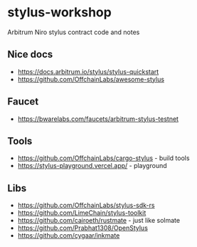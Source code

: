 # stylus-workshop

Arbitrum Niro stylus contract code and notes

## Nice docs

* <https://docs.arbitrum.io/stylus/stylus-quickstart>
* <https://github.com/OffchainLabs/awesome-stylus>

## Faucet

* <https://bwarelabs.com/faucets/arbitrum-stylus-testnet>

## Tools

* <https://github.com/OffchainLabs/cargo-stylus> - build tools
* <https://stylus-playground.vercel.app/> - playground

## Libs

* <https://github.com/OffchainLabs/stylus-sdk-rs>
* <https://github.com/LimeChain/stylus-toolkit>
* <https://github.com/cairoeth/rustmate> - just like solmate
* <https://github.com/Prabhat1308/OpenStylus>
* <https://github.com/cygaar/inkmate>
